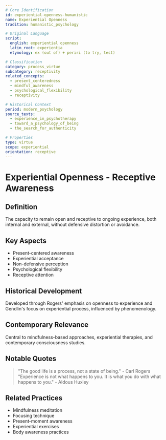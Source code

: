 ```yaml
---
# Core Identification
id: experiential-openness-humanistic
name: Experiential Openness
tradition: humanistic_psychology

# Original Language
script:
  english: experiential openness
  latin_root: experientia
  etymology: ex (out of) + periri (to try, test)

# Classification
category: process_virtue
subcategory: receptivity
related_concepts:
  - present_centeredness
  - mindful_awareness
  - psychological_flexibility
  - receptivity

# Historical Context
period: modern_psychology
source_texts:
  - experience_in_psychotherapy
  - toward_a_psychology_of_being
  - the_search_for_authenticity

# Properties
type: virtue
scope: experiential
orientation: receptive
---
```


# Experiential Openness - Receptive Awareness

## Definition
The capacity to remain open and receptive to ongoing experience, both internal and external, without defensive distortion or avoidance.

## Key Aspects
- Present-centered awareness
- Experiential acceptance
- Non-defensive perception
- Psychological flexibility
- Receptive attention

## Historical Development
Developed through Rogers' emphasis on openness to experience and Gendlin's focus on experiential process, influenced by phenomenology.

## Contemporary Relevance
Central to mindfulness-based approaches, experiential therapies, and contemporary consciousness studies.

## Notable Quotes
> "The good life is a process, not a state of being." - Carl Rogers
> "Experience is not what happens to you. It is what you do with what happens to you." - Aldous Huxley

## Related Practices
- Mindfulness meditation
- Focusing technique
- Present-moment awareness
- Experiential exercises
- Body awareness practices